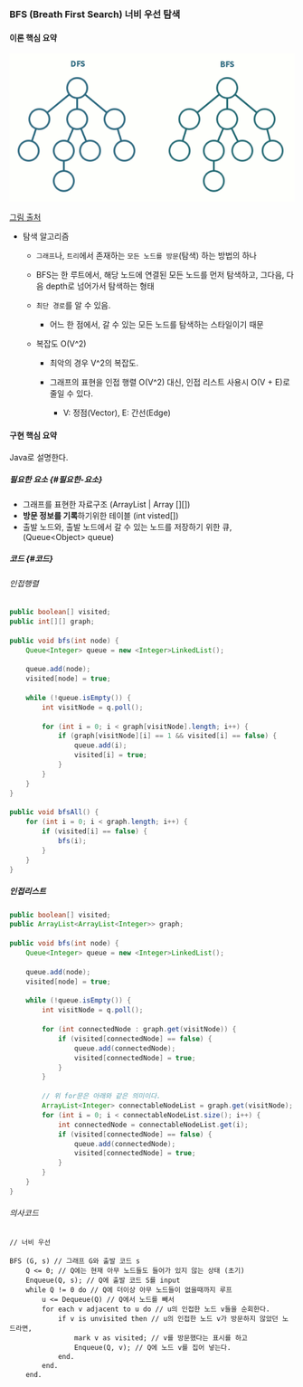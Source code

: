 ### BFS \(Breath First Search\) 너비 우선 탐색

#### 이론 핵심 요약

![](/assets/dfs-bfs.gif)

[그림 출처](https://namu.wiki/w/BFS)

* 탐색 알고리즘

  * `그래프`나, `트리`에서 존재하는 `모든 노드를 방문`\(탐색\) 하는 방법의 하나
  * BFS는 한 루트에서, 해당 노드에 연결된 모든 노드를 먼저 탐색하고, 그다음, 다음 depth로 넘어가서 탐색하는 형태
  * `최단 경로`를 알 수 있음.
    * 어느 한 점에서, 갈 수 있는 모든 노드를 탐색하는 스타일이기 때문
  * 복잡도 O\(V^2\)

    * 최악의 경우 V^2의 복잡도.

    * 그래프의 표현을 인접 행렬 O\(V^2\) 대신, 인접 리스트 사용시 O\(V + E\)로 줄일 수 있다.

      * V: 정점\(Vector\), E: 간선\(Edge\)

#### 구현 핵심 요약

Java로 설명한다.

##### 필요한 요소 {#필요한-요소}

* 그래프를 표현한 자료구조 \(ArrayList \| Array \[\]\[\]\)
* **방문 정보를 기록**하기위한 테이블 \(int visted\[\]\)
* 출발 노드와, 출발 노드에서 갈 수 있는 노드를 저장하기 위한 큐, \(Queue&lt;Object&gt; queue\)

##### 코드 {#코드}

###### 인접행렬

```java
public boolean[] visited;
public int[][] graph;

public void bfs(int node) {
    Queue<Integer> queue = new <Integer>LinkedList();

    queue.add(node);
    visited[node] = true;

    while (!queue.isEmpty()) {
        int visitNode = q.poll();

        for (int i = 0; i < graph[visitNode].length; i++) {
            if (graph[visitNode][i] == 1 && visited[i] == false) {
                queue.add(i);
                visited[i] = true;
            }
        }
    }
}

public void bfsAll() {
    for (int i = 0; i < graph.length; i++) {
        if (visited[i] == false) {
            bfs(i);
        }
    }
}
```

##### 인접리스트

```java
public boolean[] visited;
public ArrayList<ArrayList<Integer>> graph;

public void bfs(int node) {
    Queue<Integer> queue = new <Integer>LinkedList();

    queue.add(node);
    visited[node] = true;

    while (!queue.isEmpty()) {
        int visitNode = q.poll();

        for (int connectedNode : graph.get(visitNode)) {
            if (visited[connectedNode] == false) {
                queue.add(connectedNode);
                visited[connectedNode] = true;
            }
        }

        // 위 for문은 아래와 같은 의미이다.
        ArrayList<Integer> connectableNodeList = graph.get(visitNode);
        for (int i = 0; i < connectableNodeList.size(); i++) {
            int connectedNode = connectableNodeList.get(i);
            if (visited[connectedNode] == false) {
                queue.add(connectedNode);
                visited[connectedNode] = true;
            }
        }
    }
}
```

###### 의사코드

```
// 너비 우선

BFS (G, s) // 그래프 G와 출발 코드 s
    Q <= 0; // Q에는 현재 아무 노드들도 들어가 있지 않는 상태 (초기)
    Enqueue(Q, s); // Q에 출발 코드 S를 input
    while Q != 0 do // Q에 더이상 아무 노드들이 없을때까지 루프
        u <= Dequeue(Q) // Q에서 노드를 빼서
        for each v adjacent to u do // u의 인접한 노드 v들을 순회한다.
            if v is unvisited then // u의 인접한 노드 v가 방문하지 않았던 노드라면,
                mark v as visited; // v를 방문했다는 표시를 하고
                Enqueue(Q, v); // Q에 노드 v를 집어 넣는다.
            end.
        end.
    end.
```



